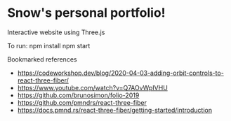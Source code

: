 # Snow's personal portfolio!
Interactive website using Three.js

To run:
npm install
npm start

Bookmarked references
* https://codeworkshop.dev/blog/2020-04-03-adding-orbit-controls-to-react-three-fiber/
* https://www.youtube.com/watch?v=Q7AOvWpIVHU
* https://github.com/brunosimon/folio-2019
* https://github.com/pmndrs/react-three-fiber
* https://docs.pmnd.rs/react-three-fiber/getting-started/introduction
